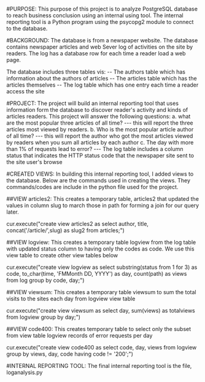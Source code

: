 #PURPOSE:
This purpose of this project is to analyze PostgreSQL database to reach business conclusion using an internal using tool. The internal reporting tool is a Python program using the psycopg2 module to connect to the database.

#BACKGROUND:
The database is from a newspaper website. The database contains newspaper articles and web Sever log of activities on the site by readers. The log has a database row for each time a reader load a web page.

The database includes three tables vis:
  -- The authors table which has information about the authors of articles
  -- The articles table which has the articles themselves
  -- The log table which has one entry each time a reader access the site

#PROJECT:
The project will build an internal reporting tool that uses information form the database to discover reader's activity and kinds of articles readers. This project will answer the following questions:
a. what are the most popular three articles of all time?
 --- this will report the three articles most viewed by readers.
b. Who is the most popular article author of all time?
 --- this will report the author who got the most articles viewed by readers when you sum all articles by each author
c. The day with more than 1% of requests lead to error?
 --- The log table includes a column status that indicates the HTTP status code that the newspaper site sent to the site user's browse

 #CREATED VIEWS:
 In building this internal reporting tool, I added views to the database. Below are the commands used in creating the views. They commands/codes are include in the python file used for the project.

 ##VIEW articles2:
  This creates a temporary table, articles2 that updated the values in column slug to march those in path for forming a join for our query later.

 cur.execute("create view articles2 as select author, title, concat('/article/',slug) as slug2 from articles;")



##VIEW logview:
  This creates a temporary table logview from the log table with updated status column to having only the codes as code. We use this view table to create other view tables below

 cur.execute("create view logview as select substring(status from 1 for 3) as code, to_char(time, 'FMMonth DD, YYYY') as day, count(path) as views from log group by code, day;")



 ##VIEW viewsum:
  This creates a temporary table viewsum to sum the total visits to the sites each day from logview view table

 cur.execute("create view viewsum as select day, sum(views) as totalviews from logview group by day;")



 ##VIEW code400:
  This creates temporary table to select only the subset from view table logview records of error requests  per day

 cur.execute("create view code400 as select code, day, views from logview group by views, day, code having code != '200';")



#INTERNAL REPORTING TOOL:
The final internal reporting tool is the file, loganalysis.py
